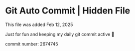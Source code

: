 # Git Auto Commit | Hidden File

This file was added Feb 12, 2025

Just for fun and keeping my daily git commit active 🤪

commit number: 2674745

